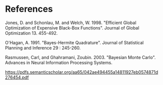 # References

Jones, D. and Schonlau, M. and Welch, W. 1998. "Efficient Global Optimization of Expensive Black-Box Functions". Journal of Global Optimization 13. 455-492.

O'Hagan, A. 1991. "Bayes-Hermite Quadrature". Journal of Statistical Planning and Inference 29 : 245-260.

Rasmussen, Carl, and Ghahramani, Zoubin. 2003. "Bayesian Monte Carlo". Advances in Neural Information Processing Systems.



https://pdfs.semanticscholar.org/aa65/042ae494455a14811927eb0574871d276454.pdf
